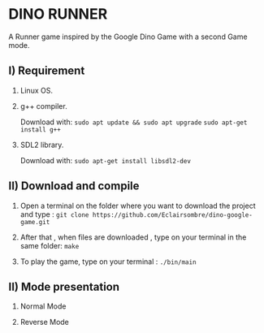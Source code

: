# DINO RUNNER

A Runner game inspired by the Google Dino Game with a second Game mode.

## I) Requirement
1. Linux OS.
2.  g++ compiler. 

    Download with: 
    ```sudo apt update && sudo apt upgrade``` 
    ```sudo apt-get install g++ ```

3. SDL2 library.

    Download with: 
    ```sudo apt-get install libsdl2-dev```
    






## II) Download and compile  
1. Open a terminal on the folder where you want to download the project and type : 
   ```git clone https://github.com/Eclairsombre/dino-google-game.git```
2. After that , when files are downloaded , type on your terminal  in the same folder: 
   ```make```   
     
3. To play the game, type on your terminal : ```./bin/main```  
  

## II) Mode presentation

1. Normal Mode
   
2. Reverse Mode
   
